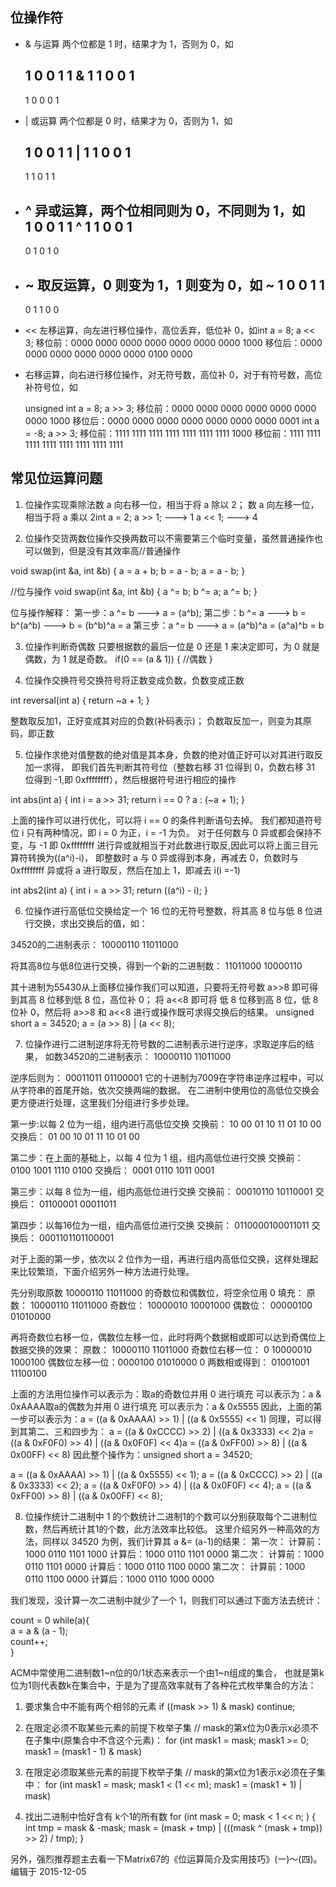 
## 位操作符

- & 与运算 两个位都是 1 时，结果才为 1，否则为 0，如

    1 0 0 1 1 
    &  1 1 0 0 1 
    ------------------------------   
    1 0 0 0 1 

- | 或运算 两个位都是 0 时，结果才为 0，否则为 1，如
  
     1 0 0 1 1 
     |   1 1 0 0 1 
     ------------------------------   
     1 1 0 1 1 
 
- ^ 异或运算，两个位相同则为 0，不同则为 1，如  
     1 0 0 1 1 
     ^  1 1 0 0 1 
     -----------------------------   
     0 1 0 1 0 
 
- ~ 取反运算，0 则变为 1，1 则变为 0，如
     ~   1 0 0 1 1 
     -----------------------------    
     0 1 1 0 0 
 
- << 左移运算，向左进行移位操作，高位丢弃，低位补 0，如int a = 8;
    a << 3;
    移位前：0000 0000 0000 0000 0000 0000 0000 1000
    移位后：0000 0000 0000 0000 0000 0000 0100 0000 
 
- 右移运算，向右进行移位操作，对无符号数，高位补 0，对于有符号数，高位补符号位，如
  
    unsigned int a = 8;
    a >> 3;
    移位前：0000 0000 0000 0000 0000 0000 0000 1000
    移位后：0000 0000 0000 0000 0000 0000 0000 0001
    int a = -8;
    a >> 3;
    移位前：1111 1111 1111 1111 1111 1111 1111 1000
    移位前：1111 1111 1111 1111 1111 1111 1111 1111

## 常见位运算问题

1. 位操作实现乘除法数 
   a 向右移一位，相当于将 a 除以 2；
   数 a 向左移一位，相当于将 a 乘以 2int a = 2;
a >> 1; ---> 1
a << 1; ---> 4

2. 位操作交货两数位操作交换两数可以不需要第三个临时变量，虽然普通操作也可以做到，但是没有其效率高//普通操作

void swap(int &a, int &b) {
a = a + b;
b = a - b;
a = a - b;
}

//位与操作
void swap(int &a, int &b) {
a ^= b;
b ^= a;
a ^= b;
}

位与操作解释：
    第一步：a ^= b ---> a = (a^b); 
    第二步：b ^= a ---> b = b^(a^b) ---> b = (b^b)^a = a
    第三步：a ^= b ---> a = (a^b)^a = (a^a)^b = b

3. 位操作判断奇偶数
   只要根据数的最后一位是 0 还是 1 来决定即可，为 0 就是偶数，为 1 就是奇数。
   if(0 == (a & 1)) {
    //偶数
    }
   
4. 位操作交换符号交换符号将正数变成负数，负数变成正数
   
int reversal(int a) {
   return ~a + 1;
   }

整数取反加1，正好变成其对应的负数(补码表示)；
负数取反加一，则变为其原码，即正数

5. 位操作求绝对值整数的绝对值是其本身，负数的绝对值正好可以对其进行取反加一求得，
   即我们首先判断其符号位（整数右移 31 位得到 0，负数右移 31 位得到 -1,即 0xffffffff），然后根据符号进行相应的操作
   
int abs(int a) {
   int i = a >> 31;
   return i == 0 ? a : (~a + 1);
   }

上面的操作可以进行优化，可以将 i == 0 的条件判断语句去掉。
我们都知道符号位 i 只有两种情况，即 i = 0 为正，i = -1 为负。
对于任何数与 0 异或都会保持不变，与 -1 
即 0xffffffff 进行异或就相当于对此数进行取反,因此可以将上面三目元算符转换为((a^i)-i)，
即整数时 a 与 0 异或得到本身，再减去 0，负数时与 0xffffffff 异或将 a 进行取反，然后在加上 1，即减去 i(i =-1)

int abs2(int a) {
   int i = a >> 31;
   return ((a^i) - i);
   }

6. 位操作进行高低位交换给定一个 16 位的无符号整数，将其高 8 位与低 8 位进行交换，求出交换后的值，如：
   
34520的二进制表示：
   10000110 11011000

将其高8位与低8位进行交换，得到一个新的二进制数：
11011000 10000110

其十进制为55430从上面移位操作我们可以知道，只要将无符号数 a>>8 即可得到其高 8 位移到低 8 位，高位补 0；
将 a<<8 即可将 低 8 位移到高 8 位，低 8 位补 0，然后将 a>>8 和 a<<8 进行或操作既可求得交换后的结果。
unsigned short a = 34520;
a = (a >> 8) | (a << 8);

7. 位操作进行二进制逆序将无符号数的二进制表示进行逆序，求取逆序后的结果， 如数34520的二进制表示：
10000110 11011000

逆序后则为：
00011011 01100001
它的十进制为7009在字符串逆序过程中，可以从字符串的首尾开始，依次交换两端的数据。
在二进制中使用位的高低位交换会更方便进行处理，这里我们分组进行多步处理。

第一步:以每 2 位为一组，组内进行高低位交换
    交换前： 10 00 01 10 11 01 10 00
    交换后： 01 00 10 01 11 10 01 00

第二步：在上面的基础上，以每 4 位为 1 组，组内高低位进行交换
    交换前： 0100 1001 1110 0100
    交换后： 0001 0110 1011 0001

第三步：以每 8 位为一组，组内高低位进行交换
    交换前： 00010110 10110001
    交换后： 01100001 00011011

第四步：以每16位为一组，组内高低位进行交换
    交换前： 0110000100011011
    交换后： 0001101101100001

对于上面的第一步，依次以 2 位作为一组，再进行组内高低位交换，这样处理起来比较繁琐，下面介绍另外一种方法进行处理。

先分别取原数 10000110 11011000 的奇数位和偶数位，将空余位用 0 填充：
原数：  10000110 11011000
奇数位： 10000010 10001000
偶数位： 00000100 01010000

再将奇数位右移一位，偶数位左移一位，此时将两个数据相或即可以达到奇偶位上数据交换的效果：
原数：  10000110 11011000
奇数位右移一位： 0 10000010 1000100
偶数位左移一位：0000100 01010000 0
两数相或得到： 01001001 11100100

上面的方法用位操作可以表示为：取a的奇数位并用 0 进行填充
可以表示为：a & 0xAAAA取a的偶数为并用 0 进行填充
可以表示为：a & 0x5555 
因此，上面的第一步可以表示为：a = ((a & 0xAAAA) >> 1) | ((a & 0x5555) << 1)
同理，可以得到其第二、三和四步为：
    a = ((a & 0xCCCC) >> 2) | ((a & 0x3333) << 2)a = ((a & 0xF0F0) >> 4) | ((a & 0x0F0F) << 4)a = ((a & 0xFF00) >> 8) | ((a & 0x00FF) << 8)
因此整个操作为：unsigned short a = 34520;

a = ((a & 0xAAAA) >> 1) | ((a & 0x5555) << 1);
a = ((a & 0xCCCC) >> 2) | ((a & 0x3333) << 2);
a = ((a & 0xF0F0) >> 4) | ((a & 0x0F0F) << 4);
a = ((a & 0xFF00) >> 8) | ((a & 0x00FF) << 8);

8. 位操作统计二进制中 1 的个数统计二进制1的个数可以分别获取每个二进制位数，然后再统计其1的个数，此方法效率比较低。
这里介绍另外一种高效的方法，同样以 34520 为例，我们计算其 a &= (a-1)的结果：
   第一次：
   计算前：1000 0110 1101 1000 
   计算后：1000 0110 1101 0000
   第二次：
   计算前：1000 0110 1101 0000 
   计算后：1000 0110 1100 0000
   第二次：
   计算前：1000 0110 1100 0000 
   计算后：1000 0110 1000 0000 
   
我们发现，没计算一次二进制中就少了一个 1，则我们可以通过下面方法去统计：

count = 0
while(a){  
a = a & (a - 1);  
count++;  
}


ACM中常使用二进制数1~n位的0/1状态来表示一个由1~n组成的集合，
也就是第k位为1则代表数k在集合中，于是为了提高效率就有了各种花式枚举集合的方法：

1) 要求集合中不能有两个相邻的元素
   if ((mask >> 1) & mask) continue;
    
2) 在限定必须不取某些元素的前提下枚举子集
   // mask的第x位为0表示x必须不在子集中(原集合中不含这个元素)：
   for (int mask1 = mask; mask1 >= 0; 
    mask1 = (mask1 - 1) & mask)  
    
3) 在限定必须取某些元素的前提下枚举子集
    // mask的第x位为1表示x必须在子集中：
   for (int mask1 = mask; mask1 < (1 << m); 
   mask1 = (mask1 + 1) | mask)  
    
4) 找出二进制中恰好含有 k个1的所有数
   for (int mask = 0; mask < 1 << n; ) {
   int tmp = mask & -mask;
   mask = (mask + tmp) | (((mask ^ (mask + tmp)) >> 2) / tmp);
   }
   
另外，强烈推荐题主去看一下Matrix67的《位运算简介及实用技巧》(一)～(四)。编辑于 2015-12-05